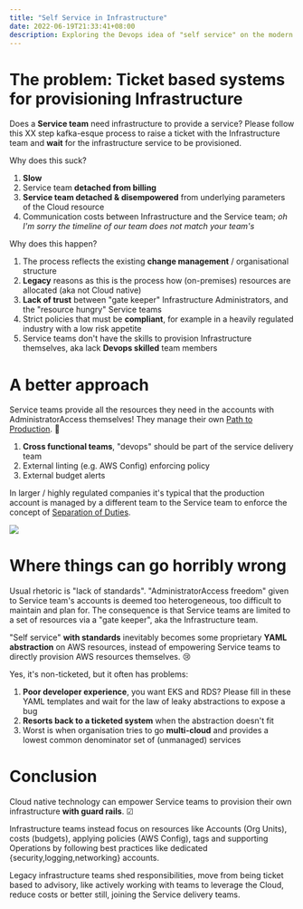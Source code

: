 ```yaml
---
title: "Self Service in Infrastructure"
date: 2022-06-19T21:33:41+08:00
description: Exploring the Devops idea of "self service" on the modern Cloud
---
```


# The problem: Ticket based systems for provisioning Infrastructure

Does a **Service team** need infrastructure to provide a service? Please follow
this XX step kafka-esque process to raise a ticket with the Infrastructure team
and **wait** for the infrastructure service to be provisioned.

Why does this suck?

1. **Slow**
2. Service team **detached from billing**
3. **Service team detached & disempowered** from underlying parameters of the Cloud resource
4. Communication costs between Infrastructure and the Service team; _oh I'm sorry the timeline of our team does not match your team's_

Why does this happen?

1. The process reflects the existing **change management** / organisational structure
2. **Legacy** reasons as this is the process how (on-premises) resources are allocated (aka not Cloud native)
3. **Lack of trust** between "gate keeper" Infrastructure Administrators, and the "resource hungry" Service teams
4. Strict policies that must be **compliant**, for example in a heavily regulated industry with a low risk appetite
5. Service teams don't have the skills to provision Infrastructure themselves, aka lack **Devops skilled** team members

# A better approach

Service teams provide all the resources they need in the accounts with AdministratorAccess themselves! They manage their own [Path to Production](/blog/2022/path-to-production/). 🙌

1. **Cross functional teams**, "devops" should be part of the service delivery team
1. External linting (e.g. AWS Config) enforcing policy
1. External budget alerts

In larger / highly regulated companies it's typical that the production account
is managed by a different team to the Service team to enforce the concept of
[Separation of Duties](https://en.wikipedia.org/wiki/Separation_of_duties).

<img src="https://s.natalian.org/2022-06-19/org-formation.png">

# Where things can go horribly wrong

Usual rhetoric is "lack of standards". "AdministratorAccess freedom" given to
Service team's accounts is deemed too heterogeneous, too difficult to maintain
and plan for. The consequence is that Service teams are limited to a set of
resources via a "gate keeper", aka the Infrastructure team.

"Self service" **with standards** inevitably becomes some proprietary **YAML
abstraction** on AWS resources, instead of empowering Service teams to directly
provision AWS resources themselves. 😢

Yes, it's non-ticketed, but it often has problems:

1. **Poor developer experience**, you want EKS and RDS? Please fill in these YAML templates and wait for the law of leaky abstractions to expose a bug
2. **Resorts back to a ticketed system** when the abstraction doesn't fit
3. Worst is when organisation tries to go **multi-cloud** and provides a lowest common denominator set of (unmanaged) services

# Conclusion

Cloud native technology can empower Service teams to provision their own
infrastructure **with guard rails**. ☑

Infrastructure teams instead focus on resources like Accounts (Org Units),
costs (budgets), applying policies (AWS Config), tags and supporting Operations
by following best practices like dedicated {security,logging,networking}
accounts.

Legacy infrastructure teams shed responsibilities, move from being ticket based
to advisory, like actively working with teams to leverage the Cloud, reduce
costs or better still, joining the Service delivery teams.
